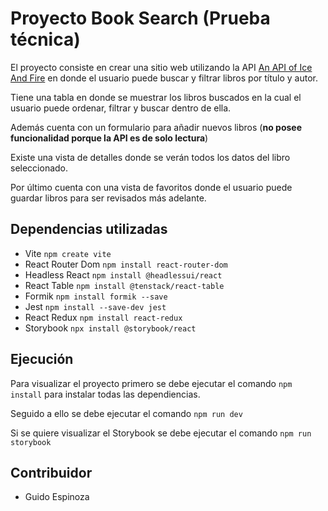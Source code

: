 # Proyecto Book Search (Prueba técnica)

El proyecto consiste en crear una sitio web utilizando la API [An API of Ice And Fire](https://anapioficeandfire.com) en donde el usuario puede buscar y filtrar libros por título y autor.

Tiene una tabla en donde se muestrar los libros buscados en la cual el usuario puede ordenar, filtrar y buscar dentro de ella.

Además cuenta con un formulario para añadir nuevos libros (**no posee funcionalidad porque la API es de solo lectura**)

Existe una vista de detalles donde se verán todos los datos del libro seleccionado.

Por último cuenta con una vista de favoritos donde el usuario puede guardar libros para ser revisados más adelante.

## Dependencias utilizadas

- Vite `npm create vite`
- React Router Dom `npm install react-router-dom`
- Headless React `npm install @headlessui/react`
- React Table `npm install @tenstack/react-table`
- Formik `npm install formik --save`
- Jest `npm install --save-dev jest`
- React Redux `npm install react-redux`
- Storybook `npx install @storybook/react`

## Ejecución

Para visualizar el proyecto primero se debe ejecutar el comando `npm install` para instalar todas las dependiencias.

Seguido a ello se debe ejecutar el comando `npm run dev`

Si se quiere visualizar el Storybook se debe ejecutar el comando `npm run storybook`

## Contribuidor

- Guido Espinoza
